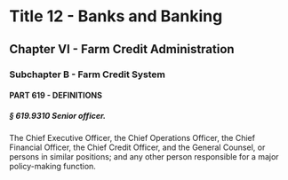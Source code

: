 
# Title 12 - Banks and Banking
## Chapter VI - Farm Credit Administration
### Subchapter B - Farm Credit System
#### PART 619 - DEFINITIONS
##### § 619.9310 Senior officer.

The Chief Executive Officer, the Chief Operations Officer, the Chief Financial Officer, the Chief Credit Officer, and the General Counsel, or persons in similar positions; and any other person responsible for a major policy-making function.
